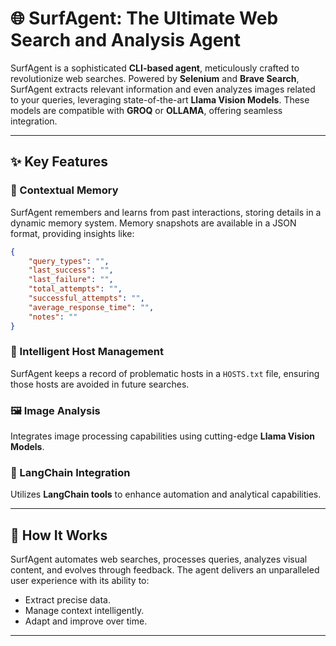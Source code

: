 # 🌐 **SurfAgent: The Ultimate Web Search and Analysis Agent**

SurfAgent is a sophisticated **CLI-based agent**, meticulously crafted to revolutionize web searches. Powered by **Selenium** and **Brave Search**, SurfAgent extracts relevant information and even analyzes images related to your queries, leveraging state-of-the-art **Llama Vision Models**. These models are compatible with **GROQ** or **OLLAMA**, offering seamless integration.

---

## ✨ **Key Features**

### 📁 Contextual Memory
SurfAgent remembers and learns from past interactions, storing details in a dynamic memory system. Memory snapshots are available in a JSON format, providing insights like:
```json
{
    "query_types": "",
    "last_success": "",
    "last_failure": "",
    "total_attempts": "",
    "successful_attempts": "",
    "average_response_time": "",
    "notes": ""
}
```

### 🚫 Intelligent Host Management
SurfAgent keeps a record of problematic hosts in a `HOSTS.txt` file, ensuring those hosts are avoided in future searches.


### 🖼️ Image Analysis
Integrates image processing capabilities using cutting-edge **Llama Vision Models**.


### 🔗 LangChain Integration
Utilizes **LangChain tools** to enhance automation and analytical capabilities.

---

## 🚀 **How It Works**

SurfAgent automates web searches, processes queries, analyzes visual content, and evolves through feedback. The agent delivers an unparalleled user experience with its ability to:

- Extract precise data.
- Manage context intelligently.
- Adapt and improve over time.

---


